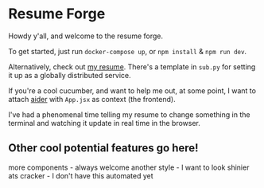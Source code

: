 # Resume Forge

Howdy y'all, and welcome to the resume forge.

To get started, just run `docker-compose up`, or `npm install` & `npm run dev`.

Alternatively, check out [my resume](https://arthur.operatorai.com). There's a template in `sub.py` for setting it up as a globally distributed service.

If you're a cool cucumber, and want to help me out, at some point, I want to attach [aider](https://github.com/paul-gauthier/aider) with `App.jsx` as context (the frontend).

I've had a phenomenal time telling my resume to change something in the terminal and watching it update in real time in the browser.

## Other cool potential features go here!

more components - always welcome
another style   - I want to look shinier
ats cracker     - I don't have this automated yet
